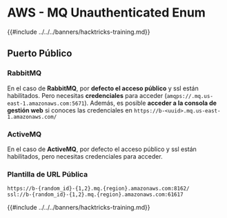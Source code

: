 # AWS - MQ Unauthenticated Enum

{{#include ../../../banners/hacktricks-training.md}}

## Puerto Público

### **RabbitMQ**

En el caso de **RabbitMQ**, por **defecto el acceso público** y ssl están habilitados. Pero necesitas **credenciales** para acceder (`amqps://.mq.us-east-1.amazonaws.com:5671`​​). Además, es posible **acceder a la consola de gestión web** si conoces las credenciales en `https://b-<uuid>.mq.us-east-1.amazonaws.com/`

### ActiveMQ

En el caso de **ActiveMQ**, por defecto el acceso público y ssl están habilitados, pero necesitas credenciales para acceder.

### Plantilla de URL Pública
```
https://b-{random_id}-{1,2}.mq.{region}.amazonaws.com:8162/
ssl://b-{random_id}-{1,2}.mq.{region}.amazonaws.com:61617
```
{{#include ../../../banners/hacktricks-training.md}}
